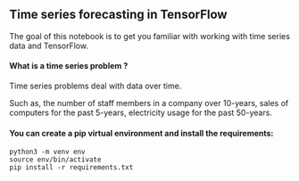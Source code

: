 ## Time series forecasting in TensorFlow
The goal of this notebook is to get you familiar with working with time series data and TensorFlow.



#### What is a time series problem ?
Time series problems deal with data over time.

Such as, the number of staff members in a company over 10-years, sales of computers for the past 5-years, electricity usage for the past 50-years.

#### You can create a pip virtual environment and install the requirements:
```
python3 -m venv env
source env/bin/activate
pip install -r requirements.txt
```
